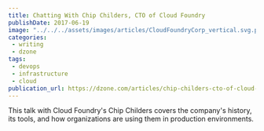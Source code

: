 ```yaml
---
title: Chatting With Chip Childers, CTO of Cloud Foundry
publishDate: 2017-06-19
image: "../../../assets/images/articles/CloudFoundryCorp_vertical.svg.png"
categories:
 - writing
 - dzone
tags:
 - devops
 - infrastructure
 - cloud
publication_url: https://dzone.com/articles/chip-childers-cto-of-cloud-foundry
---
```


This talk with Cloud Foundry's Chip Childers covers the company's history, its tools, and how organizations are using them in production environments.
